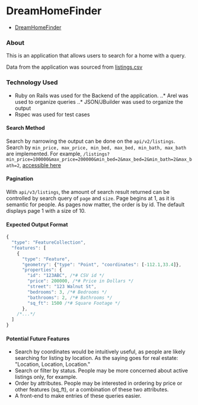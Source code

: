 # DreamHomeFinder

- [DreamHomeFinder](http://dreamhomefinder.herokuapp.com/api/v3/listings?page=8&size=8)


### About

This is an application that allows users to search for a home with a query.

Data from the application was sourced from [listings.csv](https://s3.amazonaws.com/opendoor-problems/listings.csv)

### Technology Used

* Ruby on Rails was used for the Backend of the application.
..* Arel was used to organize queries
..* JSON/JBuilder was used to organize the output
* Rspec was used for test cases

#### Search Method

Search by narrowing the output can be done on the `api/v2/listings`. Search by `min_price, max_price, min_bed, max_bed, min_bath, max_bath` are implemented. For example, `/listings?min_price=100000&max_price=200000&min_bed=2&max_bed=2&min_bath=2&max_bath=2`, [accessible here](http://dreamhomefinder.herokuapp.com/api/v2/listings?min_price=100000&max_price=200000&min_bed=2&max_bed=2&min_bath=2&max_bath=2)

#### Pagination

With `api/v3/listings`, the amount of search result returned can be controlled by search query of `page` and `size`. Page begins at 1, as it is semantic for people. As pages now matter, the order is by id. The default displays page 1 with a size of 10.

#### Expected Output Format

```javascript
{
  "type": "FeatureCollection",
  "features": [
    {
      "type": "Feature",
      "geometry": {"type": "Point", "coordinates": [-112.1,33.4]},
      "properties": {
        "id": "123ABC", /*# CSV id */
        "price": 200000, /*# Price in Dollars */
        "street": "123 Walnut St",
        "bedrooms": 3, /*# Bedrooms */
        "bathrooms": 2, /*# Bathrooms */
        "sq_ft": 1500 /*# Square Footage */
      },
    /*...*/
  ]
}
```

#### Potential Future Features

* Search by coordinates would be intuitively useful, as people are likely searching for listing by location. As the saying goes for real estate: "Location, Location, Location."
* Search or filter by status. People may be more concerned about active listings only, for example.
* Order by attributes. People may be interested in ordering by price or other features (sq_ft), or a combination of these two attributes.
* A front-end to make entries of these queries easier.
